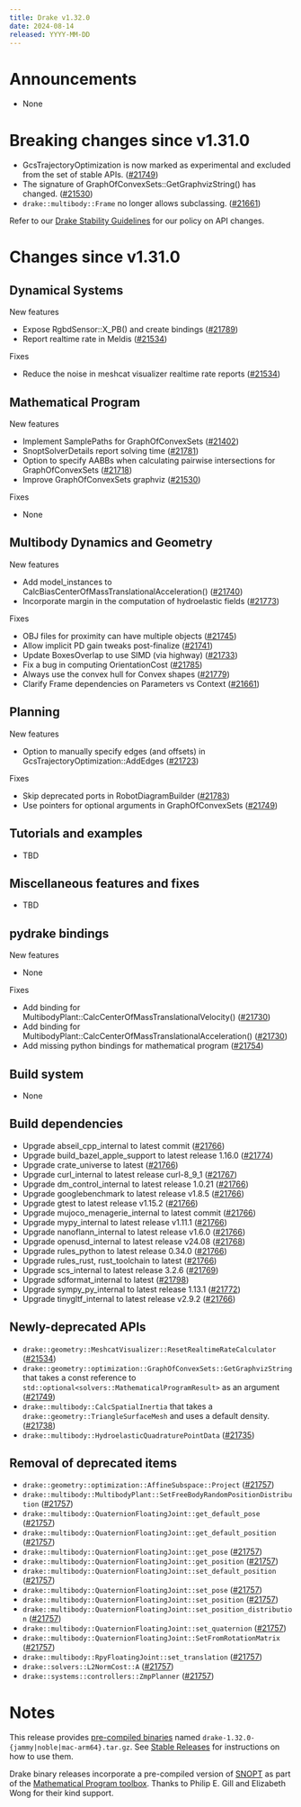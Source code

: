 ```yaml
---
title: Drake v1.32.0
date: 2024-08-14
released: YYYY-MM-DD
---
```


# Announcements

* None

# Breaking changes since v1.31.0

* GcsTrajectoryOptimization is now marked as experimental and excluded from the set of stable APIs. ([#21749][_#21749]) 
* The signature of GraphOfConvexSets::GetGraphvizString() has changed. ([#21530][_#21530])
* `drake::multibody::Frame` no longer allows subclassing. ([#21661][_#21661])

Refer to our [Drake Stability Guidelines](/stable.html) for our policy
on API changes.

# Changes since v1.31.0

## Dynamical Systems

<!-- <relnotes for systems go here> -->


New features

* Expose RgbdSensor::X_PB() and create bindings ([#21789][_#21789])
* Report realtime rate in Meldis ([#21534][_#21534])

Fixes

* Reduce the noise in meshcat visualizer realtime rate reports ([#21534][_#21534])

## Mathematical Program

<!-- <relnotes for solvers go here> -->

New features

* Implement SamplePaths for GraphOfConvexSets ([#21402][_#21402])
* SnoptSolverDetails report solving time ([#21781][_#21781])
* Option to specify AABBs when calculating pairwise intersections for GraphOfConvexSets ([#21718][_#21718])
* Improve GraphOfConvexSets graphviz ([#21530][_#21530]) 

Fixes

* None

## Multibody Dynamics and Geometry

<!-- <relnotes for geometry,multibody go here> -->


New features

* Add model_instances to CalcBiasCenterOfMassTranslationalAcceleration() ([#21740][_#21740])
* Incorporate margin in the computation of hydroelastic fields ([#21773][_#21773])

Fixes

* OBJ files for proximity can have multiple objects ([#21745][_#21745])
* Allow implicit PD gain tweaks post-finalize ([#21741][_#21741])
* Update BoxesOverlap to use SIMD (via highway) ([#21733][_#21733])
* Fix a bug in computing OrientationCost ([#21785][_#21785])
* Always use the convex hull for Convex shapes ([#21779][_#21779])
* Clarify Frame dependencies on Parameters vs Context ([#21661][_#21661])


## Planning

<!-- <relnotes for planning go here> -->

New features

* Option to manually specify edges (and offsets) in GcsTrajectoryOptimization::AddEdges ([#21723][_#21723])

Fixes

* Skip deprecated ports in RobotDiagramBuilder ([#21783][_#21783])
* Use pointers for optional arguments in GraphOfConvexSets ([#21749][_#21749])  

## Tutorials and examples

<!-- <relnotes for examples,tutorials go here> -->

* TBD

## Miscellaneous features and fixes

<!-- <relnotes for common,math,lcm,lcmtypes,manipulation,perception,visualization go here> -->

* TBD

## pydrake bindings

<!-- <relnotes for bindings go here> -->

New features

* None

Fixes

* Add binding for MultibodyPlant::CalcCenterOfMassTranslationalVelocity() ([#21730][_#21730])
* Add binding for MultibodyPlant::CalcCenterOfMassTranslationalAcceleration() ([#21730][_#21730])
* Add missing python bindings for mathematical program ([#21754][_#21754])

## Build system

<!-- <relnotes for cmake,doc,setup,third_party,tools go here> -->

* None

## Build dependencies

<!-- <relnotes for workspace go here> -->

* Upgrade abseil_cpp_internal to latest commit ([#21766][_#21766])
* Upgrade build_bazel_apple_support to latest release 1.16.0 ([#21774][_#21774])
* Upgrade crate_universe to latest ([#21766][_#21766])
* Upgrade curl_internal to latest release curl-8_9_1 ([#21767][_#21767])
* Upgrade dm_control_internal to latest release 1.0.21 ([#21766][_#21766])
* Upgrade googlebenchmark to latest release v1.8.5 ([#21766][_#21766])
* Upgrade gtest to latest release v1.15.2 ([#21766][_#21766])
* Upgrade mujoco_menagerie_internal to latest commit ([#21766][_#21766])
* Upgrade mypy_internal to latest release v1.11.1 ([#21766][_#21766])
* Upgrade nanoflann_internal to latest release v1.6.0 ([#21766][_#21766])
* Upgrade openusd_internal to latest release v24.08 ([#21768][_#21768])
* Upgrade rules_python to latest release 0.34.0 ([#21766][_#21766])
* Upgrade rules_rust, rust_toolchain to latest ([#21766][_#21766])
* Upgrade scs_internal to latest release 3.2.6 ([#21769][_#21769])
* Upgrade sdformat_internal to latest ([#21798][_#21798])
* Upgrade sympy_py_internal to latest release 1.13.1 ([#21772][_#21772])
* Upgrade tinygltf_internal to latest release v2.9.2 ([#21766][_#21766])

## Newly-deprecated APIs

* `drake::geometry::MeshcatVisualizer::ResetRealtimeRateCalculator` ([#21534][_#21534])
* `drake::geometry::optimization::GraphOfConvexSets::GetGraphvizString` that takes a const reference to `std::optional<solvers::MathematicalProgramResult>` as an argument ([#21749][_#21749])  
* `drake::multibody::CalcSpatialInertia` that takes a `drake::geometry::TriangleSurfaceMesh` and uses a default density. ([#21738][_#21738])
* `drake::multibody::HydroelasticQuadraturePointData` ([#21735][_#21735])

## Removal of deprecated items

* `drake::geometry::optimization::AffineSubspace::Project` ([#21757][_#21757])
* `drake::multibody::MultibodyPlant::SetFreeBodyRandomPositionDistribution` ([#21757][_#21757])
* `drake::multibody::QuaternionFloatingJoint::get_default_pose` ([#21757][_#21757])
* `drake::multibody::QuaternionFloatingJoint::get_default_position` ([#21757][_#21757])
* `drake::multibody::QuaternionFloatingJoint::get_pose` ([#21757][_#21757])
* `drake::multibody::QuaternionFloatingJoint::get_position` ([#21757][_#21757])
* `drake::multibody::QuaternionFloatingJoint::set_default_position` ([#21757][_#21757])
* `drake::multibody::QuaternionFloatingJoint::set_pose` ([#21757][_#21757])
* `drake::multibody::QuaternionFloatingJoint::set_position` ([#21757][_#21757])
* `drake::multibody::QuaternionFloatingJoint::set_position_distribution` ([#21757][_#21757])
* `drake::multibody::QuaternionFloatingJoint::set_quaternion` ([#21757][_#21757])
* `drake::multibody::QuaternionFloatingJoint::SetFromRotationMatrix` ([#21757][_#21757])
* `drake::multibody::RpyFloatingJoint::set_translation` ([#21757][_#21757])
* `drake::solvers::L2NormCost::A` ([#21757][_#21757])
* `drake::systems::controllers::ZmpPlanner` ([#21757][_#21757])

# Notes


This release provides [pre-compiled binaries](https://github.com/RobotLocomotion/drake/releases/tag/v1.32.0) named
``drake-1.32.0-{jammy|noble|mac-arm64}.tar.gz``. See [Stable Releases](/from_binary.html#stable-releases) for instructions on how to use them.

Drake binary releases incorporate a pre-compiled version of [SNOPT](https://ccom.ucsd.edu/~optimizers/solvers/snopt/) as part of the
[Mathematical Program toolbox](https://drake.mit.edu/doxygen_cxx/group__solvers.html). Thanks to
Philip E. Gill and Elizabeth Wong for their kind support.

<!-- <begin issue links> -->
[_#21402]: https://github.com/RobotLocomotion/drake/pull/21402
[_#21530]: https://github.com/RobotLocomotion/drake/pull/21530
[_#21534]: https://github.com/RobotLocomotion/drake/pull/21534
[_#21661]: https://github.com/RobotLocomotion/drake/pull/21661
[_#21718]: https://github.com/RobotLocomotion/drake/pull/21718
[_#21723]: https://github.com/RobotLocomotion/drake/pull/21723
[_#21730]: https://github.com/RobotLocomotion/drake/pull/21730
[_#21733]: https://github.com/RobotLocomotion/drake/pull/21733
[_#21735]: https://github.com/RobotLocomotion/drake/pull/21735
[_#21738]: https://github.com/RobotLocomotion/drake/pull/21738
[_#21740]: https://github.com/RobotLocomotion/drake/pull/21740
[_#21741]: https://github.com/RobotLocomotion/drake/pull/21741
[_#21745]: https://github.com/RobotLocomotion/drake/pull/21745
[_#21749]: https://github.com/RobotLocomotion/drake/pull/21749
[_#21754]: https://github.com/RobotLocomotion/drake/pull/21754
[_#21757]: https://github.com/RobotLocomotion/drake/pull/21757
[_#21766]: https://github.com/RobotLocomotion/drake/pull/21766
[_#21767]: https://github.com/RobotLocomotion/drake/pull/21767
[_#21768]: https://github.com/RobotLocomotion/drake/pull/21768
[_#21769]: https://github.com/RobotLocomotion/drake/pull/21769
[_#21772]: https://github.com/RobotLocomotion/drake/pull/21772
[_#21773]: https://github.com/RobotLocomotion/drake/pull/21773
[_#21774]: https://github.com/RobotLocomotion/drake/pull/21774
[_#21779]: https://github.com/RobotLocomotion/drake/pull/21779
[_#21781]: https://github.com/RobotLocomotion/drake/pull/21781
[_#21783]: https://github.com/RobotLocomotion/drake/pull/21783
[_#21785]: https://github.com/RobotLocomotion/drake/pull/21785
[_#21789]: https://github.com/RobotLocomotion/drake/pull/21789
[_#21798]: https://github.com/RobotLocomotion/drake/pull/21798
<!-- <end issue links> -->

<!--
  Current oldest_commit 880d38360512ab8b05a5745f4d87e182a4ad9592 (exclusive).
  Current newest_commit dd7e8167c47ba285c2ca0ee50d2b1159932b061c (inclusive).
-->
